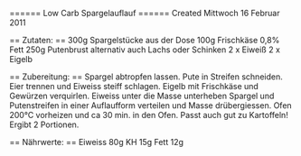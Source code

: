 
====== Low Carb Spargelauflauf ======
Created Mittwoch 16 Februar 2011

== Zutaten: ==
300g Spargelstücke aus der Dose
100g Frischkäse 0,8% Fett
250g Putenbrust alternativ auch Lachs oder Schinken
2 x Eiweiß
2 x Eigelb

== Zubereitung: ==
Spargel abtropfen lassen. Pute in Streifen schneiden. Eier trennen und Eiweiss steiff schlagen. Eigelb mit Frischkäse und Gewürzen verquirlen. Eiweiss unter die Masse unterheben Spargel und Putenstreifen in einer Auflaufform verteilen und Masse drübergiessen. Ofen 200°C vorheizen und ca 30 min. in den Ofen.
Passt auch gut zu Kartoffeln!
Ergibt 2 Portionen.

== Nährwerte: ==
Eiweiss 80g
KH 15g
Fett 12g
